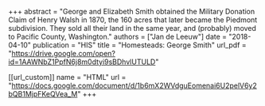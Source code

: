 +++
abstract = "George and Elizabeth Smith obtained the Military Donation Claim of Henry Walsh in 1870, the 160 acres that later became the Piedmont subdivision. They sold all their land in the same year, and (probably) moved to Pacific County, Washington."
authors = ["Jan de Leeuw"]
date = "2018-04-10"
publication = "HIS"
title = "Homesteads: George Smith"
url_pdf = "https://drive.google.com/open?id=1AAWNbZ1PpfN6j8m0dtyi9sBDhvlUTULD"


[[url_custom]]
name = "HTML"
url = "https://docs.google.com/document/d/1b6mX2WVdguEomenai6U2pelV6y2bQB1MjpFKeQVea_M"
+++


